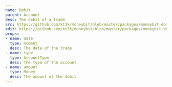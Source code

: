 ```yaml
---
name: Debit
parent: Account
desc: The debit of a trade
src: https://github.com/kt3k/moneybit/blob/master/packages/moneybit-domain/debit.js
edit: https://github.com/kt3k/moneybit/blob/master/packages/moneybit-domain/debit.md
props:
- name: date
  type: moment
  desc: The date of the trade
- name: type
  type: AccountType
  desc: The type of the account
- name: amount
  type: Money
  desc: The amount of the debit
---
```

